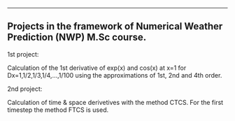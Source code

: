 ----------------------------------------------------------------------------
Projects in the framework of Numerical Weather Prediction (NWP) M.Sc course.
----------------------------------------------------------------------------

1st project:

Calculation of the 1st derivative of exp(x) and cos(x) at x=1 for Dx=1,1/2,1/3,1/4,...,1/100 using the approximations of 1st, 2nd and 4th order.

2nd project:

Calculation of time & space derivetives with the method CTCS. For the first timestep the method FTCS is used. 